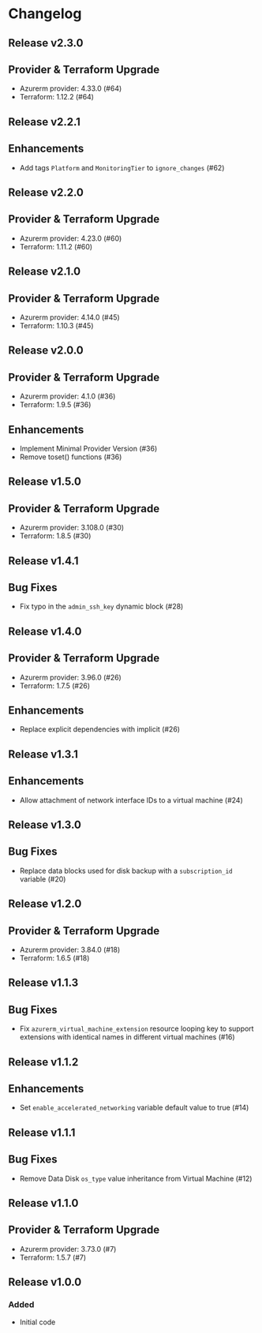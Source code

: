 # Changelog

## Release v2.3.0

## Provider & Terraform Upgrade
- Azurerm provider: 4.33.0 (#64)
- Terraform: 1.12.2 (#64)
   
## Release v2.2.1

## Enhancements

- Add tags `Platform` and `MonitoringTier` to `ignore_changes` (#62)


   
## Release v2.2.0

## Provider & Terraform Upgrade
- Azurerm provider: 4.23.0 (#60)
- Terraform: 1.11.2 (#60)
   
## Release v2.1.0

## Provider & Terraform Upgrade
- Azurerm provider: 4.14.0 (#45)
- Terraform: 1.10.3 (#45)
   
## Release v2.0.0

## Provider & Terraform Upgrade
- Azurerm provider: 4.1.0 (#36)
- Terraform: 1.9.5 (#36)
## Enhancements
- Implement Minimal Provider Version (#36)
- Remove toset() functions (#36)
   
## Release v1.5.0

## Provider & Terraform Upgrade
- Azurerm provider: 3.108.0 (#30)
- Terraform: 1.8.5 (#30)
   
## Release v1.4.1

## Bug Fixes

- Fix typo in the `admin_ssh_key` dynamic block (#28)



   
## Release v1.4.0

## Provider & Terraform Upgrade

- Azurerm provider: 3.96.0 (#26)
- Terraform: 1.7.5 (#26)

## Enhancements

- Replace explicit dependencies with implicit (#26)
   
## Release v1.3.1

## Enhancements

- Allow attachment of network interface IDs to a virtual machine (#24)


   
## Release v1.3.0

## Bug Fixes

- Replace data blocks used for disk backup with a `subscription_id` variable (#20)



   
## Release v1.2.0

## Provider & Terraform Upgrade
- Azurerm provider: 3.84.0 (#18)
- Terraform: 1.6.5 (#18)
   
## Release v1.1.3

## Bug Fixes

- Fix `azurerm_virtual_machine_extension` resource looping key to support extensions with identical names in different virtual machines (#16)



   
## Release v1.1.2

## Enhancements

- Set `enable_accelerated_networking` variable default value to true (#14)


   
## Release v1.1.1

## Bug Fixes

- Remove Data Disk `os_type` value inheritance from Virtual Machine (#12)



   
## Release v1.1.0

## Provider & Terraform Upgrade
- Azurerm provider: 3.73.0 (#7)
- Terraform: 1.5.7 (#7)
   
## Release v1.0.0

### Added
- Initial code

   
